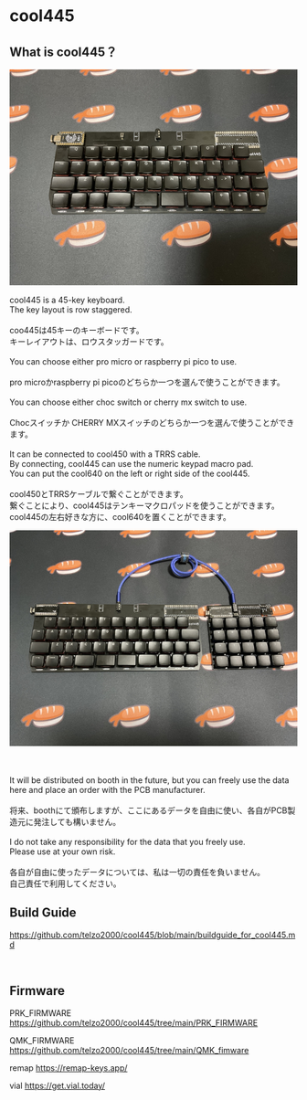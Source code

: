 # cool445
## What is cool445？

![](img/img0001.jpg)

cool445 is a 45-key keyboard.
<br>
The key layout is row staggered.
<br><br>
coo445は45キーのキーボードです。
<br>
キーレイアウトは、ロウスタッガードです。
<br><br>
You can choose either pro micro or raspberry pi pico to use.
<br><br>
pro microかraspberry pi picoのどちらか一つを選んで使うことができます。
<br><br>
You can choose either choc switch or cherry mx switch to use.
<br><br>
Chocスイッチか CHERRY MXスイッチのどちらか一つを選んで使うことができます。
<br>
<br>
It can be connected to cool450 with a TRRS cable.
<br>
By connecting, cool445 can use the numeric keypad macro pad.
<br>
You can put the cool640 on the left or right side of the cool445.
<br><br>
cool450とTRRSケーブルで繋ぐことができます。
<br>
繋ぐことにより、cool445はテンキーマクロパッドを使うことができます。
<br>
cool445の左右好きな方に、cool640を置くことができます。

![](img/img0002.jpg)


<br>
<br>
It will be distributed on booth in the future, but you can freely use the data here and place an order with the PCB manufacturer.
<br><br>
将来、boothにて頒布しますが、ここにあるデータを自由に使い、各自がPCB製造元に発注しても構いません。
<br><br>
I do not take any responsibility for the data that you freely use.
<br>
Please use at your own risk.
<br><br>
各自が自由に使ったデータについては、私は一切の責任を負いません。
<br>
自己責任で利用してください。
<br>


## Build Guide
https://github.com/telzo2000/cool445/blob/main/buildguide_for_cool445.md


<br>

## Firmware
PRK_FIRMWARE
https://github.com/telzo2000/cool445/tree/main/PRK_FIRMWARE

QMK_FIRMWARE
https://github.com/telzo2000/cool445/tree/main/QMK_fimware

remap
https://remap-keys.app/

vial
https://get.vial.today/

